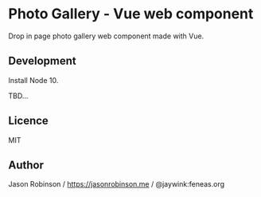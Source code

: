 # Photo Gallery - Vue web component

Drop in page photo gallery web component made with Vue.

## Development

Install Node 10.

TBD...

## Licence

MIT

## Author

Jason Robinson / https://jasonrobinson.me / @jaywink:feneas.org